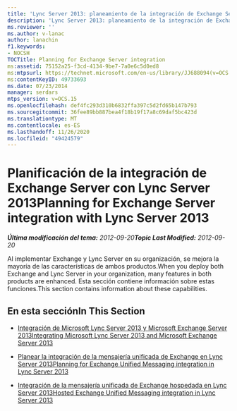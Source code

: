 ```yaml
---
title: 'Lync Server 2013: planeamiento de la integración de Exchange Server'
description: 'Lync Server 2013: planeamiento de la integración de Exchange Server.'
ms.reviewer: ''
ms.author: v-lanac
author: lanachin
f1.keywords:
- NOCSH
TOCTitle: Planning for Exchange Server integration
ms:assetid: 75152a25-f3cd-4134-9be7-7a0e6c5d0ed8
ms:mtpsurl: https://technet.microsoft.com/en-us/library/JJ688094(v=OCS.15)
ms:contentKeyID: 49733693
ms.date: 07/23/2014
manager: serdars
mtps_version: v=OCS.15
ms.openlocfilehash: def4fc293d310b6832ffa397c5d2fd65b147b793
ms.sourcegitcommit: 36fee89bb887bea4f18b19f17a8c69daf5bc423d
ms.translationtype: MT
ms.contentlocale: es-ES
ms.lasthandoff: 11/26/2020
ms.locfileid: "49424579"
---
```

# <a name="planning-for-exchange-server-integration-with-lync-server-2013"></a><span data-ttu-id="2164d-103">Planificación de la integración de Exchange Server con Lync Server 2013</span><span class="sxs-lookup"><span data-stu-id="2164d-103">Planning for Exchange Server integration with Lync Server 2013</span></span>

<div data-xmlns="http://www.w3.org/1999/xhtml">

<div class="topic" data-xmlns="http://www.w3.org/1999/xhtml" data-msxsl="urn:schemas-microsoft-com:xslt" data-cs="https://msdn.microsoft.com/">

<div data-asp="https://msdn2.microsoft.com/asp">



</div>

<div id="mainSection">

<div id="mainBody"><span data-ttu-id="2164d-104">

<span> </span></span><span class="sxs-lookup"><span data-stu-id="2164d-104">

<span> </span></span></span>

<span data-ttu-id="2164d-105">_**Última modificación del tema:** 2012-09-20_</span><span class="sxs-lookup"><span data-stu-id="2164d-105">_**Topic Last Modified:** 2012-09-20_</span></span>

<span data-ttu-id="2164d-106">Al implementar Exchange y Lync Server en su organización, se mejora la mayoría de las características de ambos productos.</span><span class="sxs-lookup"><span data-stu-id="2164d-106">When you deploy both Exchange and Lync Server in your organization, many features in both products are enhanced.</span></span> <span data-ttu-id="2164d-107">Esta sección contiene información sobre estas funciones.</span><span class="sxs-lookup"><span data-stu-id="2164d-107">This section contains information about these capabilities.</span></span>

<div>

## <a name="in-this-section"></a><span data-ttu-id="2164d-108">En esta sección</span><span class="sxs-lookup"><span data-stu-id="2164d-108">In This Section</span></span>

  - [<span data-ttu-id="2164d-109">Integración de Microsoft Lync Server 2013 y Microsoft Exchange Server 2013</span><span class="sxs-lookup"><span data-stu-id="2164d-109">Integrating Microsoft Lync Server 2013 and Microsoft Exchange Server 2013</span></span>](lync-server-2013-integrating-with-microsoft-exchange-server-2013.md)

  - [<span data-ttu-id="2164d-110">Planear la integración de la mensajería unificada de Exchange en Lync Server 2013</span><span class="sxs-lookup"><span data-stu-id="2164d-110">Planning for Exchange Unified Messaging integration in Lync Server 2013</span></span>](lync-server-2013-planning-for-exchange-unified-messaging-integration.md)

  - [<span data-ttu-id="2164d-111">Integración de la mensajería unificada de Exchange hospedada en Lync Server 2013</span><span class="sxs-lookup"><span data-stu-id="2164d-111">Hosted Exchange Unified Messaging integration in Lync Server 2013</span></span>](lync-server-2013-hosted-exchange-unified-messaging-integration.md)

<span data-ttu-id="2164d-112"></div>

</div>

<span> </span>

</div>

</div>

</span><span class="sxs-lookup"><span data-stu-id="2164d-112"></div>

</div>

<span> </span>

</div>

</div>

</span></span></div>

